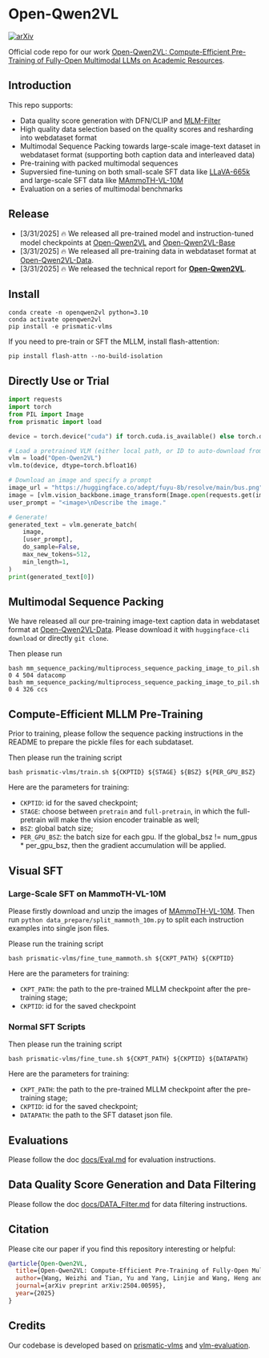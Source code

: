 # Open-Qwen2VL

[![arXiv](https://img.shields.io/badge/arXiv-2504.00595-df2a2a.svg?style=for-the-badge)](https://arxiv.org/abs/2504.00595)

Official code repo for our work [Open-Qwen2VL: Compute-Efficient Pre-Training of Fully-Open Multimodal LLMs on Academic Resources](https://victorwz.github.io/Open-Qwen2VL/).

## Introduction
This repo supports:
- Data quality score generation with DFN/CLIP and [MLM-Filter](https://github.com/Victorwz/MLM_Filter)
- High quality data selection based on the quality scores and resharding into webdataset format
- Multimodal Sequence Packing towards large-scale image-text dataset in webdataset format (supporting both caption data and interleaved data)
- Pre-training with packed multimodal sequences
- Supversied fine-tuning on both small-scale SFT data like [LLaVA-665k](https://huggingface.co/datasets/liuhaotian/LLaVA-Instruct-150K/blob/main/llava_v1_5_mix665k.json) and large-scale SFT data like [MAmmoTH-VL-10M](https://huggingface.co/datasets/MAmmoTH-VL/MAmmoTH-VL-Instruct-12M)
- Evaluation on a series of multimodal benchmarks


## Release
- [3/31/2025] 🔥 We released all pre-trained model and instruction-tuned model checkpoints at [Open-Qwen2VL](https://huggingface.co/weizhiwang/Open-Qwen2VL) and [Open-Qwen2VL-Base](https://huggingface.co/weizhiwang/Open-Qwen2VL-Base)
- [3/31/2025] 🔥 We released all pre-training data in webdataset format at [Open-Qwen2VL-Data](https://huggingface.co/datasets/weizhiwang/Open-Qwen2VL-Data).
- [3/31/2025] 🔥 We released the technical report for [**Open-Qwen2VL**](https://arxiv.org/abs/2504.00595).

## Install

```Shell
conda create -n openqwen2vl python=3.10
conda activate openqwen2vl
pip install -e prismatic-vlms
```

If you need to pre-train or SFT the MLLM, install flash-attention:
```
pip install flash-attn --no-build-isolation
```

## Directly Use or Trial
```python
import requests
import torch
from PIL import Image
from prismatic import load

device = torch.device("cuda") if torch.cuda.is_available() else torch.device("cpu")

# Load a pretrained VLM (either local path, or ID to auto-download from the HF Hub)
vlm = load("Open-Qwen2VL")
vlm.to(device, dtype=torch.bfloat16)

# Download an image and specify a prompt
image_url = "https://huggingface.co/adept/fuyu-8b/resolve/main/bus.png"
image = [vlm.vision_backbone.image_transform(Image.open(requests.get(image_url, stream=True).raw).convert("RGB")).unsqueeze(0)]
user_prompt = "<image>\nDescribe the image."

# Generate!
generated_text = vlm.generate_batch(
    image,
    [user_prompt],
    do_sample=False,
    max_new_tokens=512,
    min_length=1,
)
print(generated_text[0])
```

## Multimodal Sequence Packing
We have released all our pre-training image-text caption data in webdataset format at [Open-Qwen2VL-Data](https://huggingface.co/datasets/weizhiwang/Open-Qwen2VL-Data). Please download it with ```huggingface-cli download``` or directly ```git clone```.

Then please run
```shell
bash mm_sequence_packing/multiprocess_sequence_packing_image_to_pil.sh 0 4 504 datacomp
bash mm_sequence_packing/multiprocess_sequence_packing_image_to_pil.sh 0 4 326 ccs
```

## Compute-Efficient MLLM Pre-Training
Prior to training, please follow the sequence packing instructions in the README to prepare the pickle files for each subdataset.

Then please run the training script
```Shell
bash prismatic-vlms/train.sh ${CKPTID} ${STAGE} ${BSZ} ${PER_GPU_BSZ}
```
Here are the parameters for training:
- `CKPTID`: id for the saved checkpoint;
- `STAGE`: choose between `pretrain` and `full-pretrain`, in which the full-pretrain will make the vision encoder trainable as well;
- `BSZ`: global batch size;
- `PER_GPU_BSZ`: the batch size for each gpu. If the global_bsz != num_gpus * per_gpu_bsz, then the gradient accumulation will be applied.

## Visual SFT
### Large-Scale SFT on MammoTH-VL-10M
Please firstly download and unzip the images of [MAmmoTH-VL-10M](https://huggingface.co/datasets/MAmmoTH-VL/MAmmoTH-VL-Instruct-12M). Then run ```python data_prepare/split_mammoth_10m.py``` to split each instruction examples into single json files.

Please run the training script
```Shell
bash prismatic-vlms/fine_tune_mammoth.sh ${CKPT_PATH} ${CKPTID}
```
Here are the parameters for training:
- `CKPT_PATH`: the path to the pre-trained MLLM checkpoint after the pre-training stage;
- `CKPTID`: id for the saved checkpoint

### Normal SFT Scripts

Then please run the training script
```Shell
bash prismatic-vlms/fine_tune.sh ${CKPT_PATH} ${CKPTID} ${DATAPATH}
```
Here are the parameters for training:
- `CKPT_PATH`: the path to the pre-trained MLLM checkpoint after the pre-training stage;
- `CKPTID`: id for the saved checkpoint;
- `DATAPATH`: the path to the SFT dataset json file.

## Evaluations
Please follow the doc [docs/Eval.md](docs/Eval.md) for evaluation instructions.

## Data Quality Score Generation and Data Filtering
Please follow the doc [docs/DATA_Filter.md](docs/DATA_Filter.md) for data filtering instructions.

## Citation

Please cite our paper if you find this repository interesting or helpful:
```bibtex
@article{Open-Qwen2VL,
  title={Open-Qwen2VL: Compute-Efficient Pre-Training of Fully-Open Multimodal LLMs on Academic Resources},
  author={Wang, Weizhi and Tian, Yu and Yang, Linjie and Wang, Heng and Yan, Xifeng},
  journal={arXiv preprint arXiv:2504.00595},
  year={2025}
}
```


## Credits
Our codebase is developed based on [prismatic-vlms](https://github.com/TRI-ML/prismatic-vlms) and [vlm-evaluation](https://github.com/TRI-ML/vlm-evaluation).
